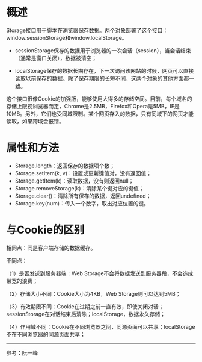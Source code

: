 # 概述
Storage接口用于脚本在浏览器保存数据。两个对象部署了这个接口：window.sessionStorage和window.localStorage。

- sessionStorage保存的数据用于浏览器的一次会话（session），当会话结束（通常是窗口关闭），数据被清空；

- localStorage保存的数据长期存在，下一次访问该网站的时候，网页可以直接读取以前保存的数据。除了保存期限的长短不同，这两个对象的其他方面都一致。

这个接口很像Cookie的加强版，能够使用大得多的存储空间。目前，每个域名的存储上限视浏览器而定，Chrome是2.5MB，Firefox和Opera是5MB，IE是10MB。另外，它们也受同域限制。某个网页存入的数据，只有同域下的网页才能读取，如果跨域会报错。

# 属性和方法
- Storage.length：返回保存的数据项个数；
- Storage.setItem(k, v)：设置或更新键值对，没有返回值；
- Storage.getItem(k)：读取数据，没有则返回null；
- Storage.removeStorage(k)：清除某个键对应的键值；
- Storage.clear()：清除所有保存的数据，返回undefined；
- Storage.key(num)：传入一个数字，取出对应位置的键。


# 与Cookie的区别
相同点：同是客户端存储的数据缓存。

不同点：

（1）是否发送到服务器端：Web Storage不会将数据发送到服务器段，不会造成带宽的浪费；

（2）存储大小不同：Cookie大小为4KB，Web Storage则可以达到5MB；

（3）有效期限不同：Cookie在过期之前一直有效，即使关闭对话；sessionStorage在对话结束后清除；localStorage，数据永久存储；

（4）作用域不同：Cookie在不同浏览器之间，同源页面可以共享；localStorage不在不同浏览器的同源页面共享；

---
参考：阮一峰